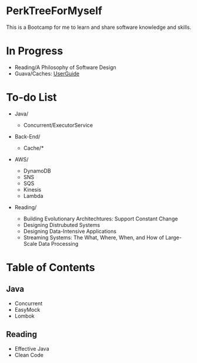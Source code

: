 # PerkTreeForMyself
This is a Bootcamp for me to learn and share software knowledge and skills.

# In Progress
- Reading/A Philosophy of Software Design
- Guava/Caches: [UserGuide](https://github.com/google/guava/wiki/CachesExplained)

# To-do List
- Java/
  - Concurrent/ExecutorService

- Back-End/
  - Cache/*

- AWS/
  - DynamoDB
  - SNS
  - SQS
  - Kinesis
  - Lambda
 
- Reading/
  - Building Evolutionary Architechtures: Support Constant Change
  - Designing Distrubuted Systems
  - Designing Data-Intensive Applications
  - Streaming Systems: The What, Where, When, and How of Large-Scale Data Processing

# Table of Contents
## Java
- Concurrent
- EasyMock
- Lombok

## Reading
- Effective Java
- Clean Code
